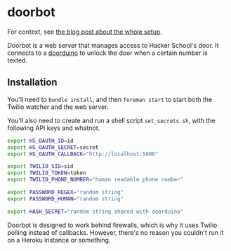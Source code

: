 doorbot
=======

For context, see [the blog post about the whole setup](http://lord.io/blog/2014/unlocking-hacker-school/).

Doorbot is a web server that manages access to Hacker School's door. It connects to a [doorduino](https://github.com/jdotjdot/DoorDuino) to unlock the door when a certain number is texted.

## Installation

You'll need to `bundle install`, and then `foreman start` to start both the Twilio watcher and the web server.

You'll also need to create and run a shell script `set_secrets.sh`, with the following API keys and whatnot.

```sh
export HS_OAUTH_ID=id
export HS_OAUTH_SECRET=secret
export HS_OAUTH_CALLBACK="http://localhost:5000"

export TWILIO_SID=sid
export TWILIO_TOKEN=token
export TWILIO_PHONE_NUMBER="human readable phone number"

export PASSWORD_REGEX="random string"
export PASSWORD_HUMAN="random string"

export HASH_SECRET="random string shared with doorduino"
```

Doorbot is designed to work behind firewalls, which is why it uses Twilio polling instead of callbacks. However, there's no reason you couldn't run it on a Heroku instance or something.